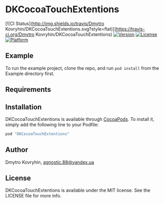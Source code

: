 # DKCocoaTouchExtentions

[![CI Status](http://img.shields.io/travis/Dmytro Kovryhin/DKCocoaTouchExtentions.svg?style=flat)](https://travis-ci.org/Dmytro Kovryhin/DKCocoaTouchExtentions)
[![Version](https://img.shields.io/cocoapods/v/DKCocoaTouchExtentions.svg?style=flat)](http://cocoapods.org/pods/DKCocoaTouchExtentions)
[![License](https://img.shields.io/cocoapods/l/DKCocoaTouchExtentions.svg?style=flat)](http://cocoapods.org/pods/DKCocoaTouchExtentions)
[![Platform](https://img.shields.io/cocoapods/p/DKCocoaTouchExtentions.svg?style=flat)](http://cocoapods.org/pods/DKCocoaTouchExtentions)

## Example

To run the example project, clone the repo, and run `pod install` from the Example directory first.

## Requirements

## Installation

DKCocoaTouchExtentions is available through [CocoaPods](http://cocoapods.org). To install
it, simply add the following line to your Podfile:

```ruby
pod "DKCocoaTouchExtentions"
```

## Author

Dmytro Kovryhin, agnostic.88@yandex.ua

## License

DKCocoaTouchExtentions is available under the MIT license. See the LICENSE file for more info.

